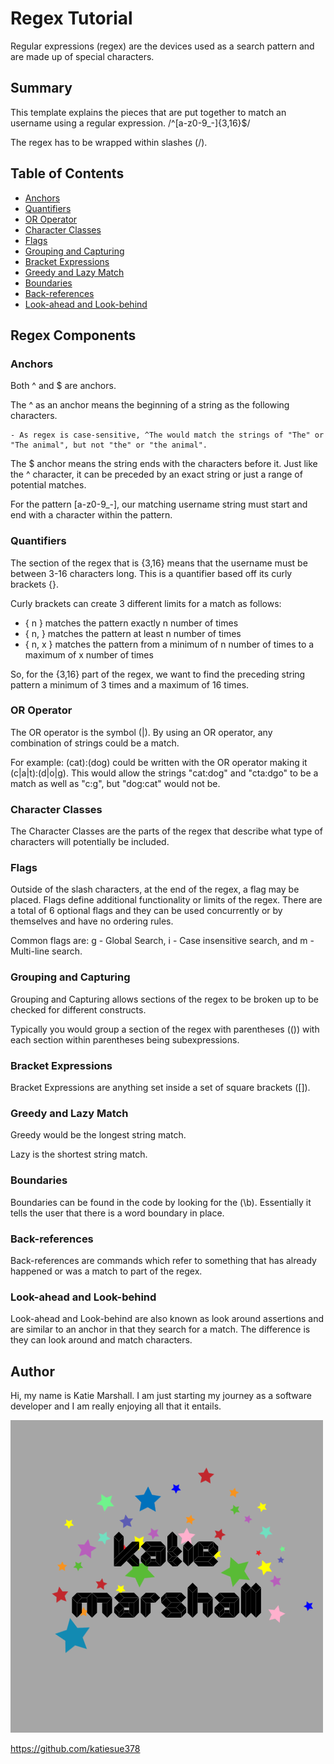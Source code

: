 # Regex Tutorial

Regular expressions (regex) are the devices used as a search pattern and are made up of special characters.

## Summary

This template explains the pieces that are put together to match an username using a regular expression. /^[a-z0-9_-]{3,16}$/

The regex has to be wrapped within slashes (/).

## Table of Contents

- [Anchors](#anchors)
- [Quantifiers](#quantifiers)
- [OR Operator](#or-operator)
- [Character Classes](#character-classes)
- [Flags](#flags)
- [Grouping and Capturing](#grouping-and-capturing)
- [Bracket Expressions](#bracket-expressions)
- [Greedy and Lazy Match](#greedy-and-lazy-match)
- [Boundaries](#boundaries)
- [Back-references](#back-references)
- [Look-ahead and Look-behind](#look-ahead-and-look-behind)

## Regex Components

### Anchors
Both ^ and $ are anchors.

The ^ as an anchor means the beginning of a string as the following characters.

    - As regex is case-sensitive, ^The would match the strings of "The" or "The animal", but not "the" or "the animal".

The $ anchor means the string ends with the characters before it. Just like the ^ character, it can be preceded by an exact string or just a range of potential matches. 

For the pattern [a-z0-9_-], our matching username string must start and end with a character within the pattern.

### Quantifiers

The section of the regex that is {3,16} means that the username must be between 3-16 characters long. This is a quantifier based off its curly brackets {}.

Curly brackets can create 3 different limits for a match as follows:

- { n } matches the pattern exactly n number of times
- { n, } matches the pattern at least n number of times
- { n, x } matches the pattern from a minimum of n number of times to a maximum of x number of times

So, for the {3,16} part of the regex, we want to find the preceding string pattern a minimum of 3 times and a maximum of 16 times. 

### OR Operator

The OR operator is the symbol (|). By using an OR operator, any combination of strings could be a match. 

For example: (cat):(dog) could be written with the OR operator making it (c|a|t):(d|o|g). This would allow the strings "cat:dog" and "cta:dgo" to be a match as well as "c:g", but "dog:cat" would not be.

### Character Classes

The Character Classes are the parts of the regex that describe what type of characters will potentially be included.

### Flags

Outside of the slash characters, at the end of the regex, a flag may be placed. Flags define additional functionality or limits of the regex. There are a total of 6 optional flags and they can be used concurrently or by themselves and have no ordering rules.

Common flags are: g - Global Search, i - Case insensitive search, and m - Multi-line search.

### Grouping and Capturing

Grouping and Capturing allows sections of the regex to be broken up to be checked for different constructs.

Typically you would group a section of the regex with parentheses (()) with each section within parentheses being subexpressions.

### Bracket Expressions

Bracket Expressions are anything set inside a set of square brackets ([]).

### Greedy and Lazy Match

Greedy would be the longest string match.

Lazy is the shortest string match.

### Boundaries

Boundaries can be found in the code by looking for the (\b). Essentially it tells the user that there is a word boundary in place.

### Back-references

Back-references are commands which refer to something that has already happened or was a match to part of the regex.

### Look-ahead and Look-behind

Look-ahead and Look-behind are also known as look around assertions and are similar to an anchor in that they search for a match. The difference is they can look around and match characters.

## Author

Hi, my name is Katie Marshall. I am just starting my journey as a software developer and I am really enjoying all that it entails. 

![Alt text](<images/Katie Marshall.png>)

https://github.com/katiesue378
